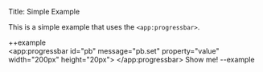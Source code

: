 Title: Simple Example

This is a simple example that uses the `<app:progressbar>`.

++example	
<app:progressbar id="pb" message="pb.set" property="value" width="200px" height="20px">
</app:progressbar>
<a on="click then l:pb.set[value=20]">Show me!</a>
--example
    
